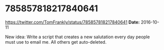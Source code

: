# 785857818217840641
https://twitter.com/TomFrankly/status/785857818217840641
**Date:** 2016-10-11

New idea: Write a script that creates a new salutation every day people must use to email me. All others get auto-deleted.
